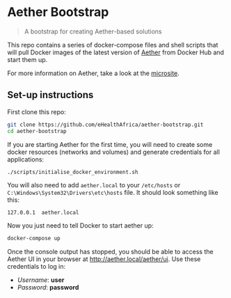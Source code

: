 # Aether Bootstrap

> A bootstrap for creating Aether-based solutions

This repo contains a series of docker-compose files and shell scripts that will pull Docker images of the latest version of [Aether](/ehealthafrica/aether) from Docker Hub and start them up.

For more information on Aether, take a look at the [microsite](https://aether.ehealthafrica.org).

## Set-up instructions

First clone this repo:

```bash
git clone https://github.com/eHealthAfrica/aether-bootstrap.git
cd aether-bootstrap
```

If you are starting Aether for the first time, you will need to create some docker resources (networks and volumes) and generate credentials for all applications:

```bash
./scripts/initialise_docker_environment.sh
```

You will also need to add `aether.local` to your `/etc/hosts` or `C:\Windows\System32\Drivers\etc\hosts` file.
It should look something like this:

```text
127.0.0.1  aether.local
```

Now you just need to tell Docker to start aether up:

```bash
docker-compose up
```

Once the console output has stopped, you should be able to access the Aether UI in your browser at http://aether.local/aether/ui. Use these credentials to log in:

- *Username*: **user**
- *Password*: **password**
